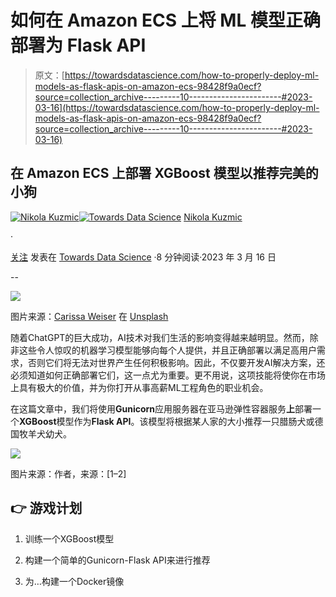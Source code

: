 # 如何在 Amazon ECS 上将 ML 模型正确部署为 Flask API

> 原文：[https://towardsdatascience.com/how-to-properly-deploy-ml-models-as-flask-apis-on-amazon-ecs-98428f9a0ecf?source=collection_archive---------10-----------------------#2023-03-16](https://towardsdatascience.com/how-to-properly-deploy-ml-models-as-flask-apis-on-amazon-ecs-98428f9a0ecf?source=collection_archive---------10-----------------------#2023-03-16)

## 在 Amazon ECS 上部署 XGBoost 模型以推荐完美的小狗

[](https://medium.com/@nikola.kuzmic945?source=post_page-----98428f9a0ecf--------------------------------)[![Nikola Kuzmic](../Images/b6be2a8e377bc450ced5260a79a1f4bb.png)](https://medium.com/@nikola.kuzmic945?source=post_page-----98428f9a0ecf--------------------------------)[](https://towardsdatascience.com/?source=post_page-----98428f9a0ecf--------------------------------)[![Towards Data Science](../Images/a6ff2676ffcc0c7aad8aaf1d79379785.png)](https://towardsdatascience.com/?source=post_page-----98428f9a0ecf--------------------------------) [Nikola Kuzmic](https://medium.com/@nikola.kuzmic945?source=post_page-----98428f9a0ecf--------------------------------)

·

[关注](https://medium.com/m/signin?actionUrl=https%3A%2F%2Fmedium.com%2F_%2Fsubscribe%2Fuser%2Fb8729243da6c&operation=register&redirect=https%3A%2F%2Ftowardsdatascience.com%2Fhow-to-properly-deploy-ml-models-as-flask-apis-on-amazon-ecs-98428f9a0ecf&user=Nikola+Kuzmic&userId=b8729243da6c&source=post_page-b8729243da6c----98428f9a0ecf---------------------post_header-----------) 发表在 [Towards Data Science](https://towardsdatascience.com/?source=post_page-----98428f9a0ecf--------------------------------) ·8 分钟阅读·2023 年 3 月 16 日[](https://medium.com/m/signin?actionUrl=https%3A%2F%2Fmedium.com%2F_%2Fvote%2Ftowards-data-science%2F98428f9a0ecf&operation=register&redirect=https%3A%2F%2Ftowardsdatascience.com%2Fhow-to-properly-deploy-ml-models-as-flask-apis-on-amazon-ecs-98428f9a0ecf&user=Nikola+Kuzmic&userId=b8729243da6c&source=-----98428f9a0ecf---------------------clap_footer-----------)

--

[](https://medium.com/m/signin?actionUrl=https%3A%2F%2Fmedium.com%2F_%2Fbookmark%2Fp%2F98428f9a0ecf&operation=register&redirect=https%3A%2F%2Ftowardsdatascience.com%2Fhow-to-properly-deploy-ml-models-as-flask-apis-on-amazon-ecs-98428f9a0ecf&source=-----98428f9a0ecf---------------------bookmark_footer-----------)![](../Images/d488dd1778ca6099a3740b2e610a8a63.png)

图片来源：[Carissa Weiser](https://unsplash.com/@carissaweiser?utm_source=medium&utm_medium=referral) 在 [Unsplash](https://unsplash.com/?utm_source=medium&utm_medium=referral)

随着ChatGPT的巨大成功，AI技术对我们生活的影响变得越来越明显。然而，除非这些令人惊叹的机器学习模型能够向每个人提供，并且正确部署以满足高用户需求，否则它们将无法对世界产生任何积极影响。因此，不仅要开发AI解决方案，还必须知道如何正确部署它们，这一点尤为重要。更不用说，这项技能将使你在市场上具有极大的价值，并为你打开从事高薪ML工程角色的职业机会。

在这篇文章中，我们将使用**Gunicorn**应用服务器在亚马逊弹性容器服务**上**部署一个**XGBoost**模型作为**Flask API**。该模型将根据某人家的大小推荐一只腊肠犬或德国牧羊犬幼犬。

![](../Images/dc2a92633d6bb52863eea43d0f470682.png)

图片来源：作者，来源：[1–2]

## 👉 游戏计划

1.  训练一个XGBoost模型

1.  构建一个简单的Gunicorn-Flask API来进行推荐

1.  为…构建一个Docker镜像
